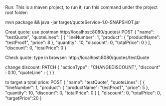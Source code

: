 
Run:
This is a maven project, to run it, run this command under the project root folder:

mvn package && java -jar target/quoteService-1.0-SNAPSHOT.jar

Creat quote:
use postman
http://localhost:8080/quotes/
POST
{
  "name": "testQuote",
  "quoteLines": [
    {
      "lineNumber": 1,
      "product": {
        "productName": "testProd1",
        "price": 8
      },
      "quantity": 10,
      "discount": 0,
      "totalPrice": 0
    }
  ],
  "discount": 0,
  "totalPrice": 0
}

Check quote:
type in browser:
http://localhost:8080/quotes/testQuote

change discount:
PATCH
{
  "actionType" : "CHANGEDISCOUNT",
  "discount" : 0.10,
  "quoteLine" : {
  }
}

to target a total price:
POST
{
  "name": "testQuote",
  "quoteLines": [
    {
      "lineNumber": 1,
      "product": {
        "productName": "testProd1",
        "price": 5
      },
      "quantity": 10,
      "discount": 0,
      "totalPrice": 0
    }
  ],
  "discount": 0,
  "totalPrice": 0,
  "targetPrice":20
}
